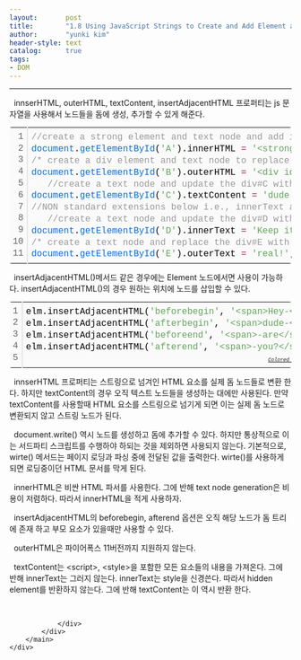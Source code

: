 ```yaml
---
layout:       post
title:        "1.8 Using JavaScript Strings to Create and Add Element and Text Nodes to the DOM"
author:       "yunki kim"
header-style: text
catalog:      true
tags: 
- DOM
---
```


<head></head>
<body id="tt-body-page" class="">
<div id="wrap" class="wrap-right">
    <div id="container">
        <main class="main ">
            <div class="area-main">
                <div class="area-view">
                    <div class="article-header"></div>
                    <hr>
                    <div class="article-view">
                        <div class="contents_style">
                            <p data-ke-size="size16">&nbsp; innserHTML, outerHTML, textContent, insertAdjacentHTML 프로퍼티는 js 문자열을 사용해서 노드들을 돔에 생성, 추가할 수 있게 해준다.</p>
<div class="colorscripter-code" style="color: #010101; font-family: Consolas, 'Liberation Mono', Menlo, Courier, monospace !important; position: relative !important; overflow: auto;">
<table class="colorscripter-code-table" style="margin: 0; padding: 0; border: none; background-color: #fafafa; border-radius: 4px;" cellspacing="0" cellpadding="0" data-ke-align="alignLeft">
<tbody>
<tr>
<td style="padding: 6px; border-right: 2px solid #e5e5e5;">
<div style="margin: 0; padding: 0; word-break: normal; text-align: right; color: #666; font-family: Consolas, 'Liberation Mono', Menlo, Courier, monospace !important; line-height: 130%;">
<div style="line-height: 130%;">1</div>
<div style="line-height: 130%;">2</div>
<div style="line-height: 130%;">3</div>
<div style="line-height: 130%;">4</div>
<div style="line-height: 130%;">5</div>
<div style="line-height: 130%;">6</div>
<div style="line-height: 130%;">7</div>
<div style="line-height: 130%;">8</div>
<div style="line-height: 130%;">9</div>
<div style="line-height: 130%;">10</div>
<div style="line-height: 130%;">11</div>
</div>
</td>
<td style="padding: 6px 0; text-align: left;">
<div style="margin: 0; padding: 0; color: #010101; font-family: Consolas, 'Liberation Mono', Menlo, Courier, monospace !important; line-height: 130%;">
<div style="padding: 0 6px; white-space: pre; line-height: 130%;"><span style="color: #999999;">//create&nbsp;a&nbsp;strong&nbsp;element&nbsp;and&nbsp;text&nbsp;node&nbsp;and&nbsp;add&nbsp;it&nbsp;to&nbsp;the&nbsp;DOM</span></div>
<div style="padding: 0 6px; white-space: pre; line-height: 130%;"><span style="color: #066de2;">document</span>.<span style="color: #066de2;">getElementById</span>(<span style="color: #63a35c;">'A'</span>).innerHTML&nbsp;<span style="color: #ff3399;"></span><span style="color: #a71d5d;">=</span>&nbsp;<span style="color: #63a35c;">'&lt;strong&gt;Hi&lt;/strong&gt;'</span>;</div>
<div style="padding: 0 6px; white-space: pre; line-height: 130%;"><span style="color: #999999;">/*&nbsp;create&nbsp;a&nbsp;div&nbsp;element&nbsp;and&nbsp;text&nbsp;node&nbsp;to&nbsp;replace&nbsp;&lt;span&nbsp;id="B"&gt;&lt;/div&gt;&nbsp;(notice&nbsp;span#B&nbsp;is&nbsp;replaced)&nbsp;*/</span></div>
<div style="padding: 0 6px; white-space: pre; line-height: 130%;"><span style="color: #066de2;">document</span>.<span style="color: #066de2;">getElementById</span>(<span style="color: #63a35c;">'B'</span>).outerHTML&nbsp;<span style="color: #ff3399;"></span><span style="color: #a71d5d;">=</span>&nbsp;<span style="color: #63a35c;">'&lt;div&nbsp;id="B"&nbsp;class="new"&gt;Whats&nbsp;Shaking&lt;/div&gt;'</span></div>
<div style="padding: 0 6px; white-space: pre; line-height: 130%;">&nbsp;&nbsp;&nbsp;<span style="color: #999999;">//create&nbsp;a&nbsp;text&nbsp;node&nbsp;and&nbsp;update&nbsp;the&nbsp;div#C&nbsp;with&nbsp;the&nbsp;text&nbsp;node</span></div>
<div style="padding: 0 6px; white-space: pre; line-height: 130%;"><span style="color: #066de2;">document</span>.<span style="color: #066de2;">getElementById</span>(<span style="color: #63a35c;">'C'</span>).textContent&nbsp;<span style="color: #ff3399;"></span><span style="color: #a71d5d;">=</span>&nbsp;<span style="color: #63a35c;">'dude'</span>;</div>
<div style="padding: 0 6px; white-space: pre; line-height: 130%;"><span style="color: #999999;">//NON&nbsp;standard&nbsp;extensions&nbsp;below&nbsp;i.e.,&nbsp;innerText&nbsp;and&nbsp;outerText</span></div>
<div style="padding: 0 6px; white-space: pre; line-height: 130%;">&nbsp;&nbsp;&nbsp;<span style="color: #999999;">//create&nbsp;a&nbsp;text&nbsp;node&nbsp;and&nbsp;update&nbsp;the&nbsp;div#D&nbsp;with&nbsp;the&nbsp;text&nbsp;node</span></div>
<div style="padding: 0 6px; white-space: pre; line-height: 130%;"><span style="color: #066de2;">document</span>.<span style="color: #066de2;">getElementById</span>(<span style="color: #63a35c;">'D'</span>).innerText&nbsp;<span style="color: #ff3399;"></span><span style="color: #a71d5d;">=</span>&nbsp;<span style="color: #63a35c;">'Keep&nbsp;it'</span>;</div>
<div style="padding: 0 6px; white-space: pre; line-height: 130%;"><span style="color: #999999;">/*&nbsp;create&nbsp;a&nbsp;text&nbsp;node&nbsp;and&nbsp;replace&nbsp;the&nbsp;div#E&nbsp;with&nbsp;the&nbsp;text&nbsp;node&nbsp;(notice&nbsp;div#E&nbsp;is&nbsp;gone)&nbsp;*/</span></div>
<div style="padding: 0 6px; white-space: pre; line-height: 130%;"><span style="color: #066de2;">document</span>.<span style="color: #066de2;">getElementById</span>(<span style="color: #63a35c;">'E'</span>).outerText&nbsp;<span style="color: #ff3399;"></span><span style="color: #a71d5d;">=</span>&nbsp;<span style="color: #63a35c;">'real!'</span>;</div>
</div>
<div style="text-align: right; margin-top: -13px; margin-right: 5px; font-size: 9px; font-style: italic;"><a style="color: #e5e5e5text-decoration:none;" href="http://colorscripter.com/info#e" target="_blank" rel="noopener">Colored by Color Scripter</a></div>
</td>
<td style="vertical-align: bottom; padding: 0 2px 4px 0;"><a style="text-decoration: none; color: white;" href="http://colorscripter.com/info#e" target="_blank" rel="noopener"><span style="font-size: 9px; word-break: normal; background-color: #e5e5e5; color: white; border-radius: 10px; padding: 1px;">cs</span></a></td>
</tr>
</tbody>
</table>
</div>
<p data-ke-size="size16">&nbsp; insertAdjacentHTML()메서드 같은 경우에는 Element 노드에서면 사용이 가능하다. insertAdjacentHTML()의 경우 원하는 위치에 노드를 삽입할 수 있다.</p>
<div class="colorscripter-code" style="color: #010101; font-family: Consolas, 'Liberation Mono', Menlo, Courier, monospace !important; position: relative !important; overflow: auto;">
<table class="colorscripter-code-table" style="margin: 0; padding: 0; border: none; background-color: #fafafa; border-radius: 4px;" cellspacing="0" cellpadding="0" data-ke-align="alignLeft">
<tbody>
<tr>
<td style="padding: 6px; border-right: 2px solid #e5e5e5;">
<div style="margin: 0; padding: 0; word-break: normal; text-align: right; color: #666; font-family: Consolas, 'Liberation Mono', Menlo, Courier, monospace !important; line-height: 130%;">
<div style="line-height: 130%;">1</div>
<div style="line-height: 130%;">2</div>
<div style="line-height: 130%;">3</div>
<div style="line-height: 130%;">4</div>
<div style="line-height: 130%;">5</div>
</div>
</td>
<td style="padding: 6px 0; text-align: left;">
<div style="margin: 0; padding: 0; color: #010101; font-family: Consolas, 'Liberation Mono', Menlo, Courier, monospace !important; line-height: 130%;">
<div style="padding: 0 6px; white-space: pre; line-height: 130%;">elm.insertAdjacentHTML(<span style="color: #63a35c;">'beforebegin'</span>,&nbsp;<span style="color: #63a35c;">'&lt;span&gt;Hey-&lt;/span&gt;'</span>);</div>
<div style="padding: 0 6px; white-space: pre; line-height: 130%;">elm.insertAdjacentHTML(<span style="color: #63a35c;">'afterbegin'</span>,&nbsp;<span style="color: #63a35c;">'&lt;span&gt;dude-&lt;/span&gt;'</span>);</div>
<div style="padding: 0 6px; white-space: pre; line-height: 130%;">elm.insertAdjacentHTML(<span style="color: #63a35c;">'beforeend'</span>,&nbsp;<span style="color: #63a35c;">'&lt;span&gt;-are&lt;/span&gt;'</span>);</div>
<div style="padding: 0 6px; white-space: pre; line-height: 130%;">elm.insertAdjacentHTML(<span style="color: #63a35c;">'afterend'</span>,&nbsp;<span style="color: #63a35c;">'&lt;span&gt;-you?&lt;/span&gt;'</span>);</div>
<div style="padding: 0 6px; white-space: pre; line-height: 130%;">&nbsp;</div>
</div>
<div style="text-align: right; margin-top: -13px; margin-right: 5px; font-size: 9px; font-style: italic;"><a style="color: #e5e5e5text-decoration:none;" href="http://colorscripter.com/info#e" target="_blank" rel="noopener">Colored by Color Scripter</a></div>
</td>
<td style="vertical-align: bottom; padding: 0 2px 4px 0;"><a style="text-decoration: none; color: white;" href="http://colorscripter.com/info#e" target="_blank" rel="noopener"><span style="font-size: 9px; word-break: normal; background-color: #e5e5e5; color: white; border-radius: 10px; padding: 1px;">cs</span></a></td>
</tr>
</tbody>
</table>
</div>
<p data-ke-size="size16">&nbsp; innserHTML 프로퍼티는 스트링으로 넘겨인 HTML 요소를 실제 돔 노드들로 변환 한다. 하지만 textContent의 경우 오직 텍스트 노드들을 생성하는 대에만 사용된다. 만약 textContent를 사용할때 HTML 요소를 스트링으로 넘기게 되면 이는 실제 돔 노드로 변환되지 않고 스트링 노드가 된다.</p>
<p data-ke-size="size16">&nbsp; document.write() 역시 노드를 생성하고 돔에 추가할 수 있다. 하지만 통상적으로 이는 서드파티 스크립트를 수행하야 하되는 것을 제외하면 사용되지 않는다. 기본적으로, wirte() 메서드는 페이지 로딩과 파싱 중에 전달된 값을 출력한다. wirte()를 사용하게 되면 로딩중이던 HTML 문서를 막게 된다.</p>
<p data-ke-size="size16">&nbsp; innerHTML은 비싼 HTML 파서를 사용한다. 그에 반해 text node generation은 비용이 저렴하다. 따라서 innerHTML을 적게 사용하자.</p>
<p data-ke-size="size16">&nbsp; insertAdjacentHTML의 beforebegin, afterend 옵션은 오직 해당 노드가 돔 트리에 존재 하고 부모 요소가 있을때만 사용할 수 있다.</p>
<p data-ke-size="size16">&nbsp; outerHTML은 파이어폭스 11버전까지 지원하지 않는다.</p>
<p data-ke-size="size16">&nbsp; textContent는 &lt;script&gt;, &lt;style&gt;을 포함한 모든 요소들의 내용을 가져온다. 그에 반해 innerText는 그러지 않는다. innerText는 style을 신경쓴다. 따라서 hidden element를 반환하지 않는다. 그에 반해 textContent는 이 역시 반환 한다.</p>
                        </div>
                        <br>
                        <div class="tags"></div>
                    </div>
                    
                </div>
            </div>
        </main>
    </div>
</div>


</body>
